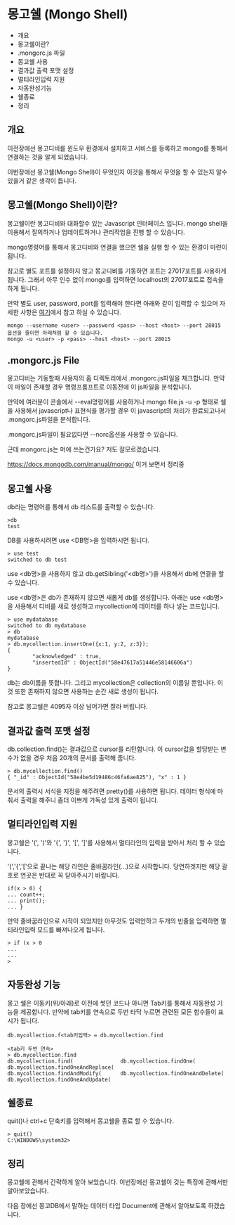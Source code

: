 # 몽고쉘 (Mongo Shell)

* 개요
* 몽고쉘이란?
* .mongorc.js 파일
* 몽고쉘 사용
* 결과값 출력 포맷 설정
* 멀티라인입력 지원
* 자동완성기능
* 쉘종료
* 정리

## 개요
이전장에선 몽고디비를 윈도우 환경에서 설치하고 서비스를 등록하고 mongo를 통해서 연결하는 것을 알게 되었습니다.

이번장에선 몽고쉘(Mongo Shell)이 무엇인지 이것을 통해서 무엇을 할 수 있는지 알수 있을거 같은 생각이 듭니다. 

## 몽고쉘(Mongo Shell)이란?
몽고쉘이란 몽고디비와 대화할수 있는 Javascript 인터페이스 입니다. mongo shell을 이용해서 질의하거나 업데이트하거나 관리작업을 진행 할 수 있습니다.

mongo명령어를 통해서 몽고디비와 연결을 했으면 쉘을 실행 할 수 있는 환경이 마련이 됩니다.
 
참고로 별도 포트를 설정하지 않고 몽고디비를 기동하면 포트는 27017포트를 사용하게 됩니다. 그래서 아무 인수 없이 mongo를 입력하면 localhost의 27017포트로 접속을 하게 됩니다.
 
만약 별도 user, password, port를 입력해야 한다면 아래와 같이 입력할 수 있으며 자세한 사항은 [여기](https://docs.mongodb.com/manual/reference/program/mongo/#mongo-usage-examples)에서 참고 하실 수 있습니다.  

    mongo --username <user> --password <pass> --host <host> --port 28015
    옵션을 줄이면 아래처럼 할 수 있습니다.
    mongo -u <user> -p <pass> --host <host> --port 28015
    
## .mongorc.js File
몽고디비는 기동할때 사용자의 홈 디렉토리에서 .mongorc.js파일을 체크합니다. 만약 이 파일이 존재할 경우 명령프롬프트로 이동전에 이 js파일을 분석합니다.

만약에 여러분이 콘솔에서 --eval명령어를 사용하거나 mongo file.js -u<username> -p<password> 형태로 쉘을 사용해서 javascript나 표현식을 평가할 경우 이 javascript의 처리가 완료되고나서 .mongorc.js파일을 분석합니다.
 
.mongorc.js파일이 필요없다면 --norc옵션을 사용할 수 있습니다.

근데 mongorc.js는 머에 쓰는건가요? 저도 잘모르겠습니다.

https://docs.mongodb.com/manual/mongo/ 이거 보면서 정리중
     
## 몽고쉘 사용
db라는 명령어를 통해서 db 리스트를 출력할 수 있습니다. 

    >db
    test

DB를 사용하시려면 use <DB명>을 입력하시면 됩니다.
    
    > use test
    switched to db test
    
use <db명>을 사용하지 않고 db.getSibling('<db명>')을 사용해서 db에 연결을 할 수 있습니다.

use <db명>은 db가 존재하지 않으면 새롭게 db를 생성합니다. 아래는 use <db명>을 사용해서 디비를 새로 생성하고 mycollection에 데이터를 하나 넣는 코드입니다.  
    
    > use mydatabase
    switched to db mydatabase
    > db
    mydatabase
    > db.mycollection.insertOne({x:1, y:2, z:3});
    {
            "acknowledged" : true,
            "insertedId" : ObjectId("58e47617a51446e58146606a")
    }
    
db는 db이름을 뜻합니다. 그리고 mycollection은 collection의 이름일 뿐입니다. 이것 또한 존재하지 않으면 사용하는 순간 새로 생성이 됩니다.

참고로 몽고쉘은 4095자 이상 넘어가면 잘라 버립니다.
        
## 결과값 출력 포맷 설정
db.collection.find()는 결과값으로 cursor를 리턴합니다. 이 cursor값을 할당받는 변수가 없을 경우 처음 20개의 문서를 출력해 줍니다.
    
    > db.mycollection.find()
    { "_id" : ObjectId("58e4be5d19486c46fa6ae825"), "x" : 1 }

문서의 출력시 서식을 지정을 해주려면 pretty()를 사용하면 됩니다. 데이터 형식에 마춰서 출력을 해주니 좀더 이쁘게 가독성 있게 출력이 됩니다.

## 멀티라인입력 지원     
몽고쉘은 '(', ')'와 '{', '}', '[', ']'를 사용해서 멀티라인의 입력을 받아서 처리 할 수 있습니다. 

'(','{','['으로 끝나는 해당 라인은 줄바꿈라인(...)으로 시작합니다. 당연하겟지만 해당 괄호로 연곳은 반대로 꼭 닫아주시기 바랍니다.

    if(x > 0) {
    ... count++;
    ... print();
    ... }

만약 줄바꿈라인으로 시작이 되었지만 아무것도 입력안하고 두개의 빈줄을 입력하면 멀티라인입력 모드를 빠져나오게 됩니다.

    > if (x > 0
    ...
    ...
    >
    
## 자동완성 기능
몽고 쉘은 이동키(위/아래)로 이전에 썻던 코드나 아니면 Tab키를 통해서 자동완성 기능을 제공합니다. 만약에 tab키를 연속으로 두번 타닥 누르면 관련된 모든 함수들이 표시가 됩니다.

    db.mycollection.f<tab키입력> = db.mycollection.find
    
    <tab키 두번 연속>
    > db.mycollection.find
    db.mycollection.find(               db.mycollection.findOne(            db.mycollection.findOneAndReplace(
    db.mycollection.findAndModify(      db.mycollection.findOneAndDelete(   db.mycollection.findOneAndUpdate(
    
## 쉘종료
quit()나 ctrl+c 단축키를 입력해서 몽고쉘을 종료 할 수 있습니다.
    
    > quit()
    C:\WINDOWS\system32>
        
## 정리
몽고쉘에 관해서 간략하게 알아 보았습니다. 이번장에선 몽고쉘이 갖는 특징에 관해서만 알아보았습니다.
 
다음 장에선 몽고DB에서 말하는 데이터 타입 Document에 관해서 알아보도록 하겠습니다.